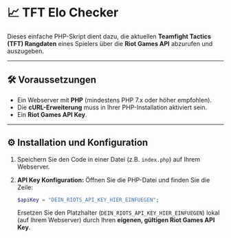 # 📈 TFT Elo Checker

Dieses einfache PHP-Skript dient dazu, die aktuellen **Teamfight Tactics (TFT) Rangdaten** eines Spielers über die **Riot Games API** abzurufen und auszugeben.

---

## 🛠️ Voraussetzungen

* Ein Webserver mit **PHP** (mindestens PHP 7.x oder höher empfohlen).
* Die **cURL-Erweiterung** muss in Ihrer PHP-Installation aktiviert sein.
* Ein **Riot Games API Key**.

---

## ⚙️ Installation und Konfiguration

1.  Speichern Sie den Code in einer Datei (z.B. `index.php`) auf Ihrem Webserver.

2.  **API Key Konfiguration:** Öffnen Sie die PHP-Datei und finden Sie die Zeile:
    ```php
    $apiKey = "DEIN_RIOTS_API_KEY_HIER_EINFUEGEN";
    ```
    Ersetzen Sie den Platzhalter (`DEIN_RIOTS_API_KEY_HIER_EINFUEGEN`) lokal (auf Ihrem Webserver) durch Ihren **eigenen, gültigen Riot Games API Key**.
